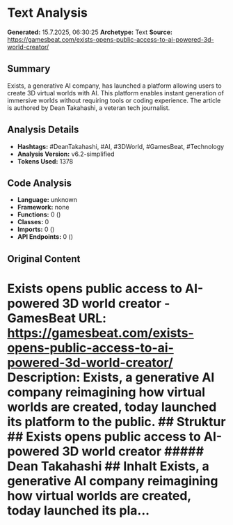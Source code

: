 # Text Analysis

**Generated:** 15.7.2025, 06:30:25
**Archetype:** Text
**Source:** https://gamesbeat.com/exists-opens-public-access-to-ai-powered-3d-world-creator/

## Summary
Exists, a generative AI company, has launched a platform allowing users to create 3D virtual worlds with AI. This platform enables instant generation of immersive worlds without requiring tools or coding experience. The article is authored by Dean Takahashi, a veteran tech journalist.

## Analysis Details
- **Hashtags:** #DeanTakahashi, #AI, #3DWorld, #GamesBeat, #Technology
- **Analysis Version:** v6.2-simplified
- **Tokens Used:** 1378

## Code Analysis
- **Language:** unknown
- **Framework:** none
- **Functions:** 0 ()
- **Classes:** 0
- **Imports:** 0 ()
- **API Endpoints:** 0 ()

## Original Content
# Exists opens public access to AI-powered 3D world creator - GamesBeat **URL:** https://gamesbeat.com/exists-opens-public-access-to-ai-powered-3d-world-creator/ **Description:** Exists, a generative AI company reimagining how virtual worlds are created, today launched its platform to the public. ## Struktur ## Exists opens public access to AI-powered 3D world creator ##### Dean Takahashi ## Inhalt Exists, a generative AI company reimagining how virtual worlds are created, today launched its pla...